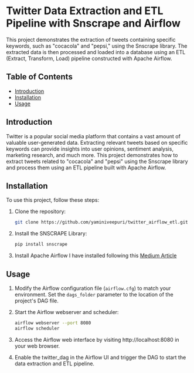 # Twitter Data Extraction and ETL Pipeline with Snscrape and Airflow

This project demonstrates the extraction of tweets containing specific keywords, such as "cocacola" and "pepsi," using the Snscrape library. The extracted data is then processed and loaded into a database using an ETL (Extract, Transform, Load) pipeline constructed with Apache Airflow.

## Table of Contents

- [Introduction](#introduction)
- [Installation](#installation)
- [Usage](#usage)

## Introduction

Twitter is a popular social media platform that contains a vast amount of valuable user-generated data. Extracting relevant tweets based on specific keywords can provide insights into user opinions, sentiment analysis, marketing research, and much more. This project demonstrates how to extract tweets related to "cocacola" and "pepsi" using the Snscrape library and process them using an ETL pipeline built with Apache Airflow.

## Installation

To use this project, follow these steps:

1. Clone the repository:

   ```bash
   git clone https://github.com/yaminiveepuri/twitter_airflow_etl.git

2. Install the SNSCRAPE Library:
    ```bash
    pip install snscrape
3. Install Apache Airflow
   I have installed following this [Medium Article](https://medium.com/@jacksonbull1987/how-to-install-apache-airflow-6b8a2ae60050)

## Usage

1. Modify the Airflow configuration file (`airflow.cfg`) to match your environment. Set the `dags_folder` parameter to the location of the project's DAG file.
2. Start the Airflow webserver and scheduler:

   ```bash
   airflow webserver --port 8080
   airflow scheduler
3. Access the Airflow web interface by visiting http://localhost:8080 in your web browser.
4. Enable the twitter_dag in the Airflow UI and trigger the DAG to start the data extraction and ETL pipeline.

